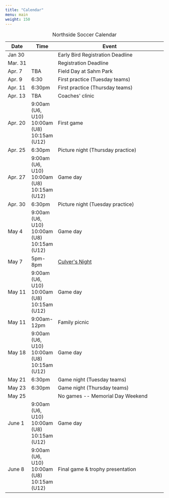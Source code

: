 ```yaml
---
title: "Calendar"
menu: main
weight: 150
---
```


<table class="table">
  <caption align="top">Northside Soccer Calendar</caption>
  <thead>
    <tr>
      <th width="15%">Date</th>
      <th width="15%">Time</th>
      <th width="70%">Event</th>
    </tr>
  </thead>
  <tbody>
    <tr>
      <td>Jan 30</td>
      <td></td>
      <td>Early Bird Registration Deadline</td>
    </tr>
    <tr>
      <td>Mar. 31</td>
      <td></td>
      <td>Registration Deadline</td>
    </tr>
    <tr>
      <td>Apr. 7</td>
      <td>TBA</td>
      <td>Field Day at Sahm Park</td>
    </tr>
    <tr>
      <td>Apr. 9</td>
      <td>6:30</td>
      <td>First practice (Tuesday teams)</td>
    </tr>
    <tr>
      <td>Apr. 11</td>
      <td>6:30pm</td>
      <td>First practice (Thursday teams)</td>
    </tr>
    <tr>
      <td>Apr. 13</td>
      <td>TBA</td>
      <td>Coaches' clinic</td>
    </tr>
    <tr>
      <td>Apr. 20</td>
      <td>
        9:00am (U6, U10)<br />
        10:00am (U8)<br />
        10:15am (U12)<br />
      </td>
      <td>First game</td>
    </tr>
    <tr>
      <td>Apr. 25</td>
      <td>
        6:30pm
      </td>
      <td>Picture night (Thursday practice)</td>
    </tr>
    <tr>
      <td>Apr. 27</td>
      <td>
        9:00am (U6, U10)<br />
        10:00am (U8)<br />
        10:15am (U12)<br />
      </td>
      <td>Game day</td>
    </tr>
    <tr>
      <td>Apr. 30</td>
      <td>6:30pm</td>
      <td>Picture night (Tuesday practice)</td>
    </tr>
    <tr>
      <td>May 4</td>
      <td>
        9:00am (U6, U10)<br />
        10:00am (U8)<br />
        10:15am (U12)<br />
      </td>
      <td>Game day</td>
    </tr>
    <tr>
      <td>May 7</td>
      <td>5pm-8pm</td>
	  <td><a href="/post/culvers/">Culver's Night</td>
    </tr>
    <tr>
      <td>May 11</td>
      <td>
        9:00am (U6, U10)<br />
        10:00am (U8)<br />
        10:15am (U12)<br />
      </td>
      <td>Game day</td>
    </tr>
    <tr>
      <td>May 11</td>
      <td>9:00am-12pm</td>
      <td>Family picnic</td>
    </tr>
    <tr>
      <td>May 18</td>
      <td>
        9:00am (U6, U10)<br />
        10:00am (U8)<br />
        10:15am (U12)<br />
      </td>
      <td>Game day</td>
    </tr>
    <tr>
      <td>May 21</td>
      <td>6:30pm</td>
      <td>Game night (Tuesday teams)</td>
    </tr>
    <tr>
      <td>May 23</td>
      <td>6:30pm</td>
      <td>Game night (Thursday teams)</td>
    </tr>
    <tr>
      <td>May 25</td>
      <td></td>
      <td>No games -- Memorial Day Weekend</td>
    </tr>
    <tr>
      <td>June 1</td>
      <td>
        9:00am (U6, U10)<br />
        10:00am (U8)<br />
        10:15am (U12)<br />
      </td>
      <td>Game day</td>
    </tr>
    <tr>
      <td>June 8</td>
      <td>
        9:00am (U6, U10)<br />
        10:00am (U8)<br />
        10:15am (U12)<br />
      </td>
      <td>Final game &amp; trophy presentation</td>
    </tr>
  </tbody>
</table>
